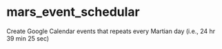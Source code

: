 # mars_event_schedular
Create Google Calendar events that repeats every Martian day (i.e., 24 hr 39 min 25 sec)
